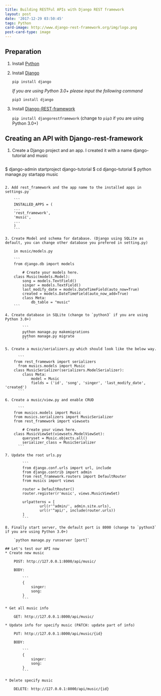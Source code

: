 ```yaml
---
title: Building RESTFul APIs with Django REST framework
layout: post
date: '2017-12-29 03:50:45'
tags: Python
card-image: http://www.django-rest-framework.org/img/logo.png
post-card-type: image
---
```


## Preparation
1. Install [Python](https://www.python.org/downloads/)
2. Install  [Django](https://github.com/django/django)

	`pip install django`

	*If you are using Python 3.0+ please input the following command*

    `pip3 install django`
3. Install [Django-REST-framework](http://www.django-rest-framework.org/)

    `pip install djangorestframework` (change to `pip3` if you are using Python 3.0+)

## Creating an API with Django-rest-framework

1. Create a Django project and an app. I created it with a name django-tutorial and music

	```
$ django-admin startproject django-tutorial
$ cd django-tutorial
$ python manage.py startapp music
```

2. Add rest_framework and the app name to the installed apps in settings.py

	```
    INSTALLED_APPS = (
    ...
    'rest_framework',
    'music',
    ...
    )
	```

3. Create Model and schema for database. (Django using SQLite as default, you can change other database you prefered in setting.py)

    in music/models.py

    ```
    from django.db import models

		# Create your models here.
    class Music(models.Model):
        song = models.TextField()
        singer = models.TextField()
        last_modify_date = models.DateTimeField(auto_now=True)
        created = models.DateTimeField(auto_now_add=True)
        class Meta:
            db_table = "music"
    ```

4. Create database in SQLite (change to `python3` if you are using Python 3.0+)

		```
		python manage.py makemigrations
		python manage.py migrate
		```

5. Create a music/serializers.py which should look like the below way.

	  ```
    from rest_framework import serializers
	  from musics.models import Music
    class MusicSerializer(serializers.ModelSerializer):
        class Meta:
            model = Music
            fields = ('id', 'song', 'singer', 'last_modify_date', 'created')
	  ```

6. Create a music/view.py and enable CRUD

	  ```
    from musics.models import Music
    from musics.serializers import MusicSerializer
    from rest_framework import viewsets

		# Create your views here.
    class MusicViewSet(viewsets.ModelViewSet):
        queryset = Music.objects.all()
        serializer_class = MusicSerializer
	  ```

7. Update the root urls.py

		```
		from django.conf.urls import url, include
		from django.contrib import admin
		from rest_framework.routers import DefaultRouter
		from musics import views

		router = DefaultRouter()
		router.register(r'music', views.MusicViewSet)

		urlpatterns = [
				url(r'^admin/', admin.site.urls),
				url(r'^api/', include(router.urls))
		]
		```

8. Finally start server, the default port is 8000 (change to `python3` if you are using Python 3.0+)

	`python manage.py runserver [port]`

## Let's test our API now
* Create new music

	POST: http://127.0.0.1:8000/api/music/

	BODY:

		```
		{
			singer:
			song:
		}
		```

* Get all music info

	GET: http://127.0.0.1:8000/api/music/

* Update info for specify music (PATCH: update part of info)

	PUT: http://127.0.0.1:8000/api/music/{id}

	BODY:

		```
		{
			singer:
			song:
		}
		```

* Delete specify music

	DELETE: http://127.0.0.1:8000/api/music/{id}
